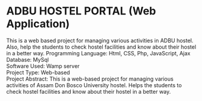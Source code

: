 # ADBU HOSTEL PORTAL (Web Application)
This is a web based project for managing various activities in ADBU hostel. Also, help the students to check hostel facilities and know about their hostel in a better way. 
 Programming Language: Html, CSS, Php, JavaScript, Ajax</br>
 Database: MySql</br>
Software Used: Wamp server</br>
Project Type: Web-based </br>
Project Abstract: This is a web-based project for managing various activities of Assam Don Bosco University hostel. Helps the students to check hostel facilities and know about their hostel in a better way.
